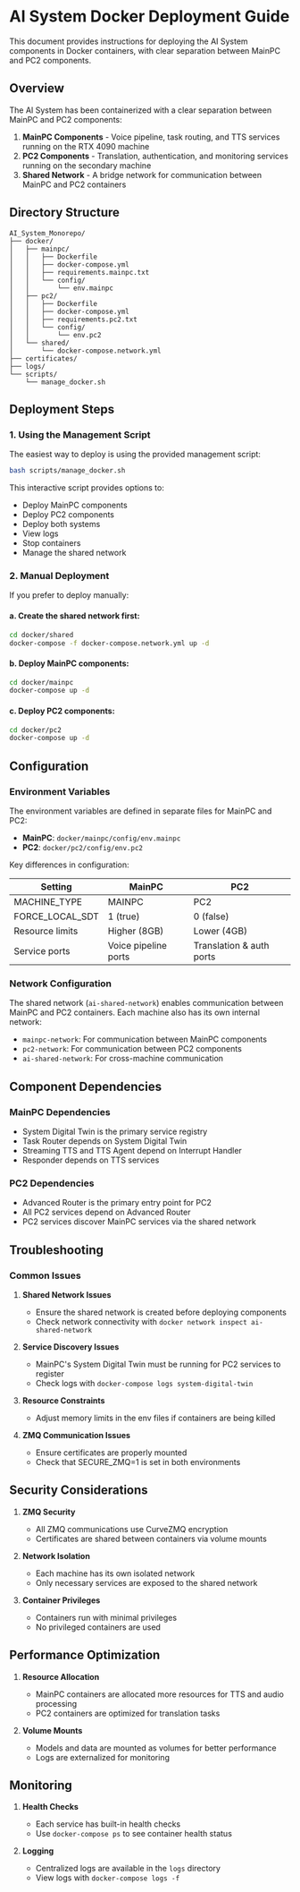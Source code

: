 # AI System Docker Deployment Guide

This document provides instructions for deploying the AI System components in Docker containers, with clear separation between MainPC and PC2 components.

## Overview

The AI System has been containerized with a clear separation between MainPC and PC2 components:

1. **MainPC Components** - Voice pipeline, task routing, and TTS services running on the RTX 4090 machine
2. **PC2 Components** - Translation, authentication, and monitoring services running on the secondary machine
3. **Shared Network** - A bridge network for communication between MainPC and PC2 containers

## Directory Structure

```
AI_System_Monorepo/
├── docker/
│   ├── mainpc/
│   │   ├── Dockerfile
│   │   ├── docker-compose.yml
│   │   ├── requirements.mainpc.txt
│   │   └── config/
│   │       └── env.mainpc
│   ├── pc2/
│   │   ├── Dockerfile
│   │   ├── docker-compose.yml
│   │   ├── requirements.pc2.txt
│   │   └── config/
│   │       └── env.pc2
│   └── shared/
│       └── docker-compose.network.yml
├── certificates/
├── logs/
└── scripts/
    └── manage_docker.sh
```

## Deployment Steps

### 1. Using the Management Script

The easiest way to deploy is using the provided management script:

```bash
bash scripts/manage_docker.sh
```

This interactive script provides options to:
- Deploy MainPC components
- Deploy PC2 components
- Deploy both systems
- View logs
- Stop containers
- Manage the shared network

### 2. Manual Deployment

If you prefer to deploy manually:

#### a. Create the shared network first:

```bash
cd docker/shared
docker-compose -f docker-compose.network.yml up -d
```

#### b. Deploy MainPC components:

```bash
cd docker/mainpc
docker-compose up -d
```

#### c. Deploy PC2 components:

```bash
cd docker/pc2
docker-compose up -d
```

## Configuration

### Environment Variables

The environment variables are defined in separate files for MainPC and PC2:

- **MainPC**: `docker/mainpc/config/env.mainpc`
- **PC2**: `docker/pc2/config/env.pc2`

Key differences in configuration:

| Setting | MainPC | PC2 |
|---------|--------|-----|
| MACHINE_TYPE | MAINPC | PC2 |
| FORCE_LOCAL_SDT | 1 (true) | 0 (false) |
| Resource limits | Higher (8GB) | Lower (4GB) |
| Service ports | Voice pipeline ports | Translation & auth ports |

### Network Configuration

The shared network (`ai-shared-network`) enables communication between MainPC and PC2 containers. Each machine also has its own internal network:

- `mainpc-network`: For communication between MainPC components
- `pc2-network`: For communication between PC2 components
- `ai-shared-network`: For cross-machine communication

## Component Dependencies

### MainPC Dependencies

- System Digital Twin is the primary service registry
- Task Router depends on System Digital Twin
- Streaming TTS and TTS Agent depend on Interrupt Handler
- Responder depends on TTS services

### PC2 Dependencies

- Advanced Router is the primary entry point for PC2
- All PC2 services depend on Advanced Router
- PC2 services discover MainPC services via the shared network

## Troubleshooting

### Common Issues

1. **Shared Network Issues**
   - Ensure the shared network is created before deploying components
   - Check network connectivity with `docker network inspect ai-shared-network`

2. **Service Discovery Issues**
   - MainPC's System Digital Twin must be running for PC2 services to register
   - Check logs with `docker-compose logs system-digital-twin`

3. **Resource Constraints**
   - Adjust memory limits in the env files if containers are being killed

4. **ZMQ Communication Issues**
   - Ensure certificates are properly mounted
   - Check that SECURE_ZMQ=1 is set in both environments

## Security Considerations

1. **ZMQ Security**
   - All ZMQ communications use CurveZMQ encryption
   - Certificates are shared between containers via volume mounts

2. **Network Isolation**
   - Each machine has its own isolated network
   - Only necessary services are exposed to the shared network

3. **Container Privileges**
   - Containers run with minimal privileges
   - No privileged containers are used

## Performance Optimization

1. **Resource Allocation**
   - MainPC containers are allocated more resources for TTS and audio processing
   - PC2 containers are optimized for translation tasks

2. **Volume Mounts**
   - Models and data are mounted as volumes for better performance
   - Logs are externalized for monitoring

## Monitoring

1. **Health Checks**
   - Each service has built-in health checks
   - Use `docker-compose ps` to see container health status

2. **Logging**
   - Centralized logs are available in the `logs` directory
   - View logs with `docker-compose logs -f` 